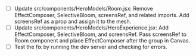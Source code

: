 - [ ] Update src/components/HeroModels/Room.jsx: Remove EffectComposer, SelectiveBloom, screensRef, and related imports. Add screensRef as a prop and assign it to the mesh.
- [ ] Update src/components/HeroModels/HeroExperience.jsx: Add EffectComposer, SelectiveBloom, and screensRef. Pass screensRef to Room component and place EffectComposer after the group in Canvas.
- [ ] Test the fix by running the dev server and checking for errors.
